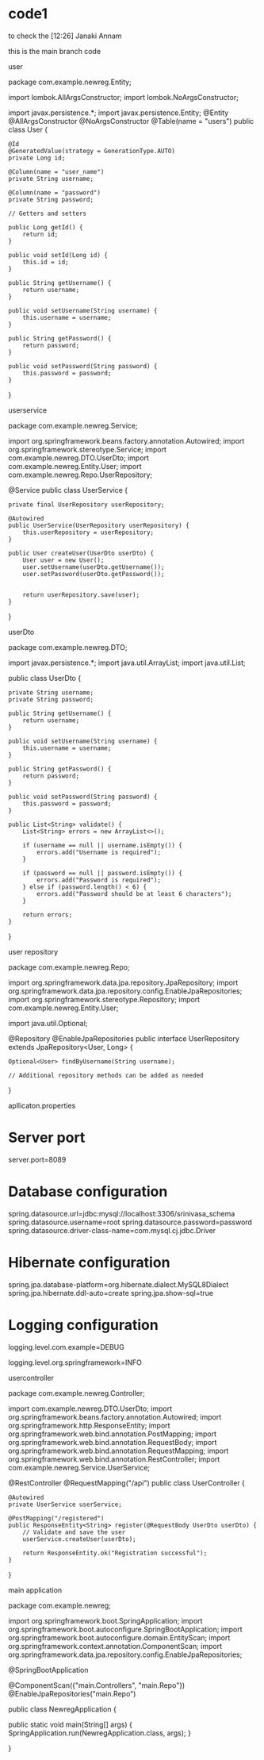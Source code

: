 # code1
to check the 
[12:26] Janaki Annam







this is the main branch code



user

package com.example.newreg.Entity;

import lombok.AllArgsConstructor;
import lombok.NoArgsConstructor;

import javax.persistence.*;
import javax.persistence.Entity;
@Entity
@AllArgsConstructor
@NoArgsConstructor
@Table(name = "users")
public class User {

    @Id
    @GeneratedValue(strategy = GenerationType.AUTO)
    private Long id;

    @Column(name = "user_name")
    private String username;

    @Column(name = "password")
    private String password;

    // Getters and setters

    public Long getId() {
        return id;
    }

    public void setId(Long id) {
        this.id = id;
    }

    public String getUsername() {
        return username;
    }

    public void setUsername(String username) {
        this.username = username;
    }

    public String getPassword() {
        return password;
    }

    public void setPassword(String password) {
        this.password = password;
    }
}
 

userservice

package com.example.newreg.Service;

import org.springframework.beans.factory.annotation.Autowired;
import org.springframework.stereotype.Service;
import com.example.newreg.DTO.UserDto;
import com.example.newreg.Entity.User;
import com.example.newreg.Repo.UserRepository;

@Service
public class UserService {

    private final UserRepository userRepository;

    @Autowired
    public UserService(UserRepository userRepository) {
        this.userRepository = userRepository;
    }

    public User createUser(UserDto userDto) {
        User user = new User();
        user.setUsername(userDto.getUsername());
        user.setPassword(userDto.getPassword());


        return userRepository.save(user);
    }



}
 

userDto

package com.example.newreg.DTO;

import javax.persistence.*;
import java.util.ArrayList;
import java.util.List;

public class UserDto {

    private String username;
    private String password;

    public String getUsername() {
        return username;
    }

    public void setUsername(String username) {
        this.username = username;
    }

    public String getPassword() {
        return password;
    }

    public void setPassword(String password) {
        this.password = password;
    }

    public List<String> validate() {
        List<String> errors = new ArrayList<>();

        if (username == null || username.isEmpty()) {
            errors.add("Username is required");
        }

        if (password == null || password.isEmpty()) {
            errors.add("Password is required");
        } else if (password.length() < 6) {
            errors.add("Password should be at least 6 characters");
        }

        return errors;
    }
}
 

user repository

package com.example.newreg.Repo;

import org.springframework.data.jpa.repository.JpaRepository;
import org.springframework.data.jpa.repository.config.EnableJpaRepositories;
import org.springframework.stereotype.Repository;
import com.example.newreg.Entity.User;

import java.util.Optional;

@Repository
@EnableJpaRepositories
public interface UserRepository extends JpaRepository<User, Long> {

    Optional<User> findByUsername(String username);

    // Additional repository methods can be added as needed
}
 

apllicaton.properties


# Server port
server.port=8089

# Database configuration
spring.datasource.url=jdbc:mysql://localhost:3306/srinivasa_schema
spring.datasource.username=root
spring.datasource.password=password
spring.datasource.driver-class-name=com.mysql.cj.jdbc.Driver

# Hibernate configuration
spring.jpa.database-platform=org.hibernate.dialect.MySQL8Dialect
spring.jpa.hibernate.ddl-auto=create
spring.jpa.show-sql=true

# Logging configuration

logging.level.com.example=DEBUG

logging.level.org.springframework=INFO

usercontroller

package com.example.newreg.Controller;

import com.example.newreg.DTO.UserDto;
import org.springframework.beans.factory.annotation.Autowired;
import org.springframework.http.ResponseEntity;
import org.springframework.web.bind.annotation.PostMapping;
import org.springframework.web.bind.annotation.RequestBody;
import org.springframework.web.bind.annotation.RequestMapping;
import org.springframework.web.bind.annotation.RestController;
import com.example.newreg.Service.UserService;

@RestController
@RequestMapping("/api")
public class UserController {

    @Autowired
    private UserService userService;

    @PostMapping("/registered")
    public ResponseEntity<String> register(@RequestBody UserDto userDto) {
        // Validate and save the user
        userService.createUser(userDto);

        return ResponseEntity.ok("Registration successful");
    }
}
 

main application

package com.example.newreg;

import org.springframework.boot.SpringApplication;
import org.springframework.boot.autoconfigure.SpringBootApplication;
import org.springframework.boot.autoconfigure.domain.EntityScan;
import org.springframework.context.annotation.ComponentScan;
import org.springframework.data.jpa.repository.config.EnableJpaRepositories;

@SpringBootApplication

@ComponentScan({"main.Controllers", "main.Repo"})
@EnableJpaRepositories("main.Repo")

public class NewregApplication {

   public static void main(String[] args) {
      SpringApplication.run(NewregApplication.class, args);
   }

}
 


